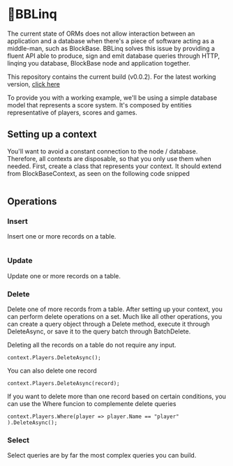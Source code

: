 # :link:BBLinq
The current state of ORMs does not allow interaction between an application and a database when there's a piece of software acting as a middle-man, 
such as BlockBase. BBLinq solves this issue by providing a fluent API able to produce, sign and emit database queries through HTTP, lin*q*ing you 
database, BlockBase node and application together.

This repository contains the current build (v0.0.2). For the latest working version, [click here](https://github.com/blockbasenetwork/bblinq/tree/v0.0.1)

To provide you with a working example, we'll be using a simple database model that represents a score system. It's composed by entities representative of players, scores and games.

## Setting up a context
You'll want to avoid a constant connection to the node / database. Therefore, all contexts are disposable, so that you only use them when needed.
First, create a class that represents your context. It should extend from BlockBaseContext, as seen on the following code snipped

```csharp


```

## Operations

### Insert
Insert one or more records on a table.

```csharp

```

### Update
Update one or more records on a table.


### Delete
Delete one of more records from a table. After setting up your context, you can perform delete operations on a set. 
Much like all other operations, you can create a query object through a Delete method, execute it through DeleteAsync,
or save it to the query batch through BatchDelete.

Deleting all the records on a table do not require any input.

```CSharp
context.Players.DeleteAsync();
```

You can also delete one record

```CSharp
context.Players.DeleteAsync(record);
```
If you want to delete more than one record based on certain conditions, you can use the Where funcion to complemente delete queries

```CSharp
context.Players.Where(player => player.Name == "player" ).DeleteAsync();
```




### Select
Select queries are by far the most complex queries you can build.